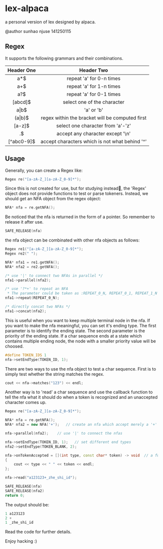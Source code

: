 # lex-alpaca

a personal version of lex designed by alpaca.

@author sunhao njuse 141250115

## Regex
It supports the following grammars and their combinations.

| Header One     | Header Two     |
| :-------------: | :-------------: |
| a*$     | repeat 'a' for 0-n times       |
| a+$     | repeat 'a' for 1-n times       |
| a?$    | repeat 'a' for 0-1 times      |
| [abcd]$     | select one of the character      |
| a&#124;b$     | 'a' or 'b'       |
| (a&#124;b)$     | regex within the bracket will be computed first      |
| [a-z]$     | select one character from 'a'-'z'      |
| .$    | accept any character except '\n'     |
| [^abc0-9]$     | accept characters which is not what behind '^'       |

## Usage
Generally, you can create a Regex like:
```c++
Regex re("[a-zA-Z_][a-zA-Z_0-9]*");
```
Since this is not created for use, but for studying instead🌚, the 'Regex' object does not provide functions to test or parse tokeners. Instead, we should get an NFA object from the regex object:
```c++
NFA* nfa = re.getNFA();
```
Be noticed that the nfa is returned in the form of a pointer. So remember to release it after use.
```c++
SAFE_RELEASE(nfa)
```
the nfa object can be combinated with other nfa objects as follows:
```c++
Regex re1("[a-zA-Z_][a-zA-Z_0-9]*");
Regex re2(" ");

NFA* nfa1 = re1.getNFA();
NFA* nfa2 = re2.getNFA();

/* use '|' to connect two NFAs in parallel */
nfa1->parallel(nfa2);		

/* use '?*+' to repeat an NFA
 * The parameter could be taken as :REPEAT_0_N, REPEAT_0_1, REPEAT_1_N */
nfa1->repeat(REPEAT_0_N);

/* directly concat two NFAs */
nfa1->concat(nfa2);
```
This is useful when you want to keep multiple terminal node in the nfa.
If you want to make the nfa meaningful, you can set it's ending type. The first parameter is to identify the ending state. The second parameter is the priority of the ending state. If a char sequence ends at a state which contains multiple ending node, the node with a smaller priority value will be choosed.
```c++
#define TOKEN_IDS 1
nfa->setEndType(TOKEN_ID, 1);
```
There are two ways to use the nfa object to test a char sequence. First is to simply test whether the string matches the regex.
```c++
cout << nfa->matches("123") << endl;
```
Another way is to 'read' a char sequence and use the callback function to tell the nfa what it should do when a token is recognized and an unaccepted character comes up.
```c++
Regex re("[a-zA-Z_][a-zA-Z_0-9]*");

NFA* nfa = re.getNFA();
NFA* nfa2 = new NFA('+');	// create an nfa which accept merely a '+'

nfa->parallel(nfa2);	// use '|' to connect the nfas

nfa->setEndType(TOKEN_ID, 1);	// set different end types
nfa2->setEndType(TOKEN_BLANK, 2);		

nfa->onTokenAccepted = [](int type, const char* token) -> void 	// a function pointer here is ok.
{
    cout << type << " " << token << endl;
};

nfa->read("a123123+_zhe_shi_id");

SAFE_RELEASE(nfa)
SAFE_RELEASE(nfa2)
return 0;
```
The output should be:
```c++
1 a123123
2 +
1 _zhe_shi_id
```

Read the code for further details.

Enjoy hacking :)
